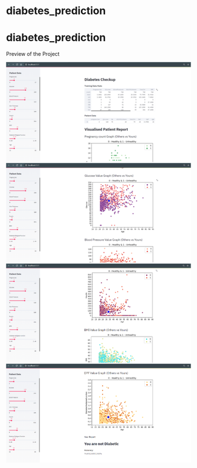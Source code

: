 
# diabetes_prediction

# diabetes_prediction
Preview of the Project

![](images/1.PNG)
![](images/2.PNG)
![](images/3.PNG)
![](images/4.PNG)

